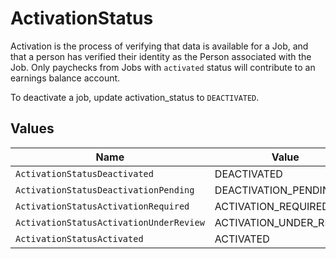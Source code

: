 # ActivationStatus

Activation is the process of verifying that data is available for a Job,  and that a person has verified their identity as the Person associated with the Job. Only paychecks from Jobs with `activated` status will contribute to an earnings balance account.

To deactivate a job, update activation_status to `DEACTIVATED`.



## Values

| Name                                    | Value                                   |
| --------------------------------------- | --------------------------------------- |
| `ActivationStatusDeactivated`           | DEACTIVATED                             |
| `ActivationStatusDeactivationPending`   | DEACTIVATION_PENDING                    |
| `ActivationStatusActivationRequired`    | ACTIVATION_REQUIRED                     |
| `ActivationStatusActivationUnderReview` | ACTIVATION_UNDER_REVIEW                 |
| `ActivationStatusActivated`             | ACTIVATED                               |